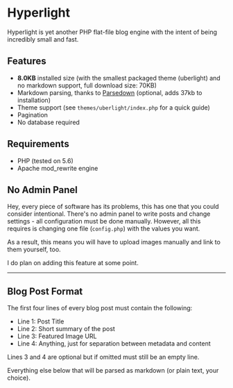 # Hyperlight

Hyperlight is yet another PHP flat-file blog engine with the intent of being incredibly small and fast.

## Features

* **8.0KB** installed size (with the smallest packaged theme (uberlight) and no markdown support, full download size: 70KB)
* Markdown parsing, thanks to [Parsedown](https://github.com/erusev/parsedown) (optional, adds 37kb to installation)
* Theme support (see `themes/uberlight/index.php` for a quick guide)
* Pagination
* No database required

## Requirements

* PHP (tested on 5.6)
* Apache mod_rewrite engine

## No Admin Panel

Hey, every piece of software has its problems, this has one that you could consider intentional. There's no admin panel to write posts and change settings - all configuration must be done manually. However, all this requires is changing one file (`config.php`) with the values you want.

As a result, this means you will have to upload images manually and link to them yourself, too.

I do plan on adding this feature at some point.

-----

## Blog Post Format

The first four lines of every blog post must contain the following:

* Line 1: Post Title
* Line 2: Short summary of the post
* Line 3: Featured Image URL
* Line 4: Anything, just for separation between metadata and content

Lines 3 and 4 are optional but if omitted must still be an empty line.

Everything else below that will be parsed as markdown (or plain text, your choice).
